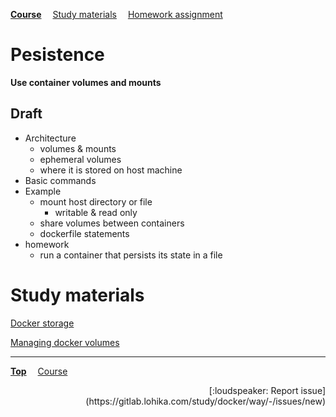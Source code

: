 **[Course](../README.md)**
&emsp;[Study materials](#study-materials)
&emsp;[Homework assignment](./homework/README.md)

# Pesistence

**Use container volumes and mounts**

## Draft
- Architecture
  - volumes & mounts
  - ephemeral volumes
  - where it is stored on host machine
- Basic commands
- Example
  - mount host directory or file
    - writable & read only
  - share volumes between containers
  - dockerfile statements
- homework
  - run a container that persists its state in a file

# Study materials

[Docker storage](https://capgemini.udemy.com/course/learn-docker/learn/lecture/15829082#overview)

[Managing docker volumes](https://capgemini.udemy.com/course/docker-tutorial/learn/lecture/16369728#overview)

---
**[Top](#)**
&emsp;[Course](/README.md)
<div align="right">[:loudspeaker: Report issue](https://gitlab.lohika.com/study/docker/way/-/issues/new)</div>
